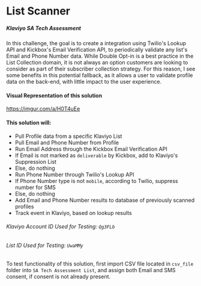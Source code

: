 # List Scanner 
##### Klaviyo SA Tech Assessment

In this challenge, the goal is to create a integration using Twilio's Lookup API and Kickbox's Email Verification API, to periodically validate any list's Email and Phone Number data. While Double Opt-in is a best practice in the List Collection domain, it is not always an option customers are looking to consider as part of their subscriber collection strategy. For this reason, I see some benefits in this potential fallback, as it allows a user to validate profile data on the back-end, with little impact to the user experience.

#### Visual Representation of this solution
https://imgur.com/a/H0T4uEe

#### This solution will:
- Pull Profile data from a specific Klaviyo List
- Pull Email and Phone Number from Profile
- Run Email Address through the Kickbox Email Verification API
- If Email is not marked as `deliverable` by Kickbox, add to Klaviyo's Suppression List
- Else, do nothing
- Run Phone Number through Twilio's Lookup API
- If Phone Number type is not `mobile`, according to Twilio, suppress number for SMS
- Else, do nothing
- Add Email and Phone Number results to database of previously scanned profiles
- Track event in Klaviyo, based on lookup results

###### Klaviyo Account ID Used for Testing: `Qg3FLb`
###### List ID Used for Testing: `UwaMMy`

To test functionality of this solution, first import CSV file located in `csv_file` folder into `SA Tech Assessment List`, and assign both Email and SMS consent, if consent is not already present.

